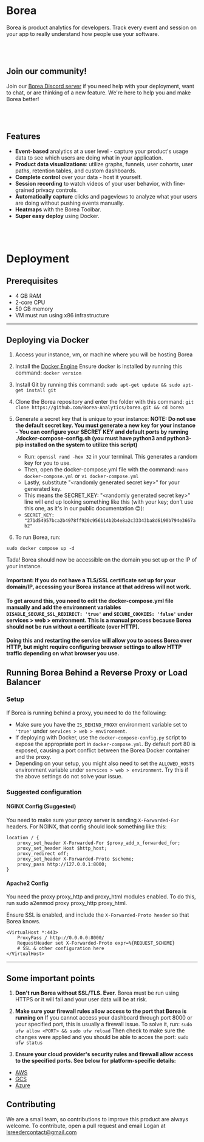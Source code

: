# Borea
Borea is product analytics for developers. Track every event and session on your app to really understand how people use your software. 

<br /><br />

## Join our community!

Join our [Borea Discord server](https://discord.gg/RNueFbmGnM) if you need help with your deployment, want to chat, or are thinking of a new feature. We're here to help you and make Borea better!

<br /><br />

## Features

- **Event-based** analytics at a user level - capture your product's usage data to see which users are doing what in your application.
- **Product data visualizations**: utilize graphs, funnels, user cohorts, user paths, retention tables, and  custom dashboards.
- **Complete control** over your data - host it yourself.
- **Session recording** to watch videos of your user behavior, with fine-grained privacy controls.
- **Automatically capture** clicks and pageviews to analyze what your users are doing without pushing events manually.
- **Heatmaps** with the Borea Toolbar.
- **Super easy deploy** using Docker.

<br /><br />

# Deployment

## Prerequisites
- 4 GB RAM
- 2-core CPU
- 50 GB memory
- VM must run using x86 infrastructure

---

## Deploying via Docker

1. Access your instance, vm, or machine where you will be hosting Borea

2. Install the [Docker Engine](https://docs.docker.com/engine/install/)
Ensure docker is installed by running this command:
`docker version`

3. Install Git by running this command:
`sudo apt-get update && sudo apt-get install git`

4. Clone the Borea repository and enter the folder with this command:
`git clone https://github.com/Borea-Analytics/borea.git && cd borea`

5. Generate a secret key that is unique to your instance:
**NOTE: Do not use the default secret key. You must generate a new key for your instance**
    **- You can configure your SECRET KEY and default ports by running ./docker-compose-config.sh (you must have python3 and python3-pip installed on the system to utilize this script)**
	- Run: `openssl rand -hex 32` in your terminal. This generates a random key for you to use.
	- Then, open the docker-compose.yml file with the command: `nano docker-compose.yml` or `vi docker-compose.yml`
	- Lastly, substitute "\<randomly generated secret key\>" for your generated key.
	- This means the SECRET_KEY: "\<randomly generated secret key\>" line will end up looking something like this (with your key; don't use this one, as it's in our public documentation 😊):
	- `SECRET_KEY: "271d54957bca2b4978ff920c956114b2b4e8a2c33343ba8d6190b794e3667ab2"`

6. To run Borea, run:

`sudo docker compose up -d`

Tada! Borea should now be accessible on the domain you set up or the IP of your instance.

#### Important: If you do not have a TLS/SSL certificate set up for your domain/IP, accessing your Borea instance at that address will not work. 
#### To get around this, you need to edit the docker-compose.yml file manually and add the environment variables `DISABLE_SECURE_SSL_REDIRECT: 'true'` and `SECURE_COOKIES: 'false'` under services > web > environment. This is a manual process because Borea should not be run without a certificate (over HTTP). 
#### Doing this and restarting the service will allow you to access Borea over HTTP, but might require configuring browser settings to allow HTTP traffic depending on what browser you use.

## Running Borea Behind a Reverse Proxy or Load Balancer

### Setup

If Borea is running behind a proxy, you need to do the following:

- Make sure you have the `IS_BEHIND_PROXY` environment variable set to `'true'` under `services > web > environment`.
- If deploying with Docker, use the `docker-compose-config.py` script to expose the appropriate port in `docker-compose.yml`. By default port 80 is exposed, causing a port conflict between the Borea Docker container and the proxy.
- Depending on your setup, you might also need to set the `ALLOWED_HOSTS` environment variable under `services > web > environment`. Try this if the above settings do not solve your issue.

### Suggested configuration

#### NGINX Config (Suggested)

You need to make sure your proxy server is sending `X-Forwarded-For` headers. For NGINX, that config should look something like this:
```
location / {
    proxy_set_header X-Forwarded-For $proxy_add_x_forwarded_for;
    proxy_set_header Host $http_host;
    proxy_redirect off;
    proxy_set_header X-Forwarded-Proto $scheme;
    proxy_pass http://127.0.0.1:8000;
}
```
#### Apache2 Config

You need the proxy proxy_http and proxy_html modules enabled. To do this, run sudo a2enmod proxy proxy_http proxy_html.

Ensure SSL is enabled, and include the `X-Forwarded-Proto header` so that Borea knows.

```
<VirtualHost *:443>
	ProxyPass / http://0.0.0.0:8000/
    RequestHeader set X-Forwarded-Proto expr=%{REQUEST_SCHEME}
    # SSL & other configuration here
</VirtualHost>
```

---

## Some important points
1. **Don't run Borea without SSL/TLS. Ever.**
Borea must be run using HTTPS or it will fail and your user data will be at risk. 

2. **Make sure your firewall rules allow access to the port that Borea is running on**
If you cannot access your dashboard through port 8000 or your specified port, this is usually a firewall issue. To solve it, run:
`sudo ufw allow <PORT> && sudo ufw reload`
Then check to make sure the changes were applied and you should be able to acces the port:
`sudo ufw status`
3. **Ensure your cloud provider's security rules and firewall allow access to the specified ports. See below for platform-specific details:**
- [AWS](https://repost.aws/knowledge-center/connect-http-https-ec2)
- [GCS](https://cloud.google.com/firewall/docs/firewalls)
- [Azure](https://learn.microsoft.com/en-us/azure/virtual-network/tutorial-filter-network-traffic?tabs=portal)

## Contributing

We are a small team, so contributions to improve this product are always welcome. To contribute, open a pull request and email Logan at lsreedercontact@gmail.com